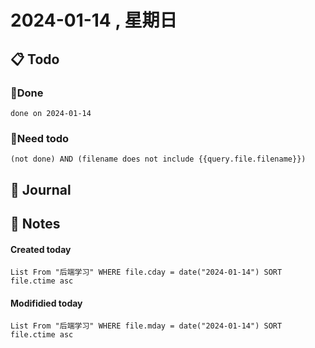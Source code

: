 # 2024-01-14 , 星期日

## 📋 Todo

### 🍰Done
```tasks
done on 2024-01-14
```
### 🍕Need todo

```tasks
(not done) AND (filename does not include {{query.file.filename}}) 
```
## 📆 Journal


## 📑 Notes


#### Created today

```dataview
List From "后端学习" WHERE file.cday = date("2024-01-14") SORT file.ctime asc
```


#### Modifidied today

```dataview
List From "后端学习" WHERE file.mday = date("2024-01-14") SORT file.ctime asc
```